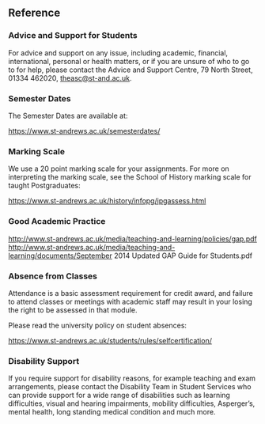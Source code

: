 ## Reference

### Advice and Support for Students

For advice and support on any issue, including academic, financial, international, personal or health matters, or if you are unsure of who to go to for help, please contact the Advice and Support Centre, 79 North Street, 01334 462020, theasc@st-and.ac.uk.  

### Semester Dates
The Semester Dates are available at:  

https://www.st-andrews.ac.uk/semesterdates/

### Marking Scale

We use a 20 point marking scale for your assignments. For more on interpreting the marking scale, see the School of History marking scale for taught Postgraduates:

https://www.st-andrews.ac.uk/history/infopg/ipgassess.html

### Good Academic Practice

http://www.st-andrews.ac.uk/media/teaching-and-learning/policies/gap.pdf  
http://www.st-andrews.ac.uk/media/teaching-and-learning/documents/September 2014 Updated GAP Guide for Students.pdf

### Absence from Classes
Attendance is a basic assessment requirement for credit award, and failure to attend classes or meetings with academic staff may result in your losing the right to be assessed in that module. 

Please read the university policy on student absences:

https://www.st-andrews.ac.uk/students/rules/selfcertification/

### Disability Support

If you require support for disability reasons, for example teaching and exam arrangements, please contact the Disability Team in Student Services who can provide support for a wide range of disabilities such as learning difficulties, visual and hearing impairments, mobility difficulties, Asperger’s, mental health, long standing medical condition and much more.


